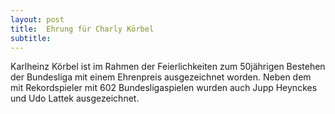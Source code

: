 ```yaml
---
layout: post
title:  Ehrung für Charly Körbel
subtitle:  
---
```


Karlheinz Körbel ist im Rahmen der Feierlichkeiten zum 50jährigen Bestehen der Bundesliga mit einem Ehrenpreis ausgezeichnet worden. Neben dem mit Rekordspieler mit 602 Bundesligaspielen wurden auch Jupp Heynckes und Udo Lattek ausgezeichnet.


